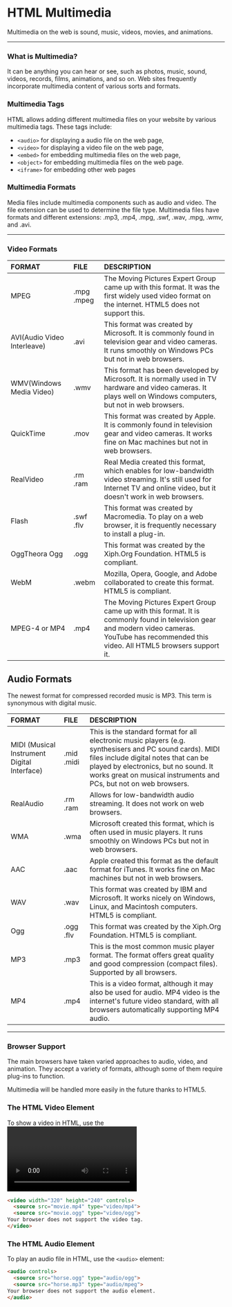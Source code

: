 # HTML Multimedia
Multimedia on the web is sound, music, videos, movies, and animations.

--------------------------


### What is Multimedia?


It can be anything you can hear or see, such as photos, music, sound, videos, records, films, animations, and so on. Web sites frequently incorporate multimedia content of various sorts and formats.


### Multimedia Tags
HTML allows adding different multimedia files on your website by various multimedia tags. These tags include:


* `<audio>` for displaying a audio file on the web page,
* `<video>` for displaying a video file on the web page,
* `<embed>` for embedding multimedia files on the web page,
* `<object>` for embedding multimedia files on the web page.
* `<iframe>` for embedding other web pages



### Multimedia Formats
Media files include multimedia components such as audio and video. The file extension can be used to determine the file type.
Multimedia files have formats and different extensions: .mp3, .mp4, .mpg, .swf, .wav, .mpg, .wmv, and .avi.

---------------------



### Video Formats 


| FORMAT | FILE  | DESCRIPTION  |
| :----- | :- | :- |
| MPEG | .mpg .mpeg | The Moving Pictures Expert Group came up with this format. It was the first widely used video format on the internet. HTML5 does not support this. |
| AVI(Audio Video Interleave) | .avi | This format was created by Microsoft. It is commonly found in television gear and video cameras. It runs smoothly on Windows PCs but not in web browsers. |
| WMV(Windows Media Video) | .wmv | This format has been developed by Microsoft. It is normally used in TV hardware and video cameras. It plays well on Windows computers, but not in web browsers. |
| QuickTime | 	.mov | This format was created by Apple. It is commonly found in television gear and video cameras. It works fine on Mac machines but not in web browsers. |
| RealVideo | .rm .ram | Real Media created this format, which enables for low-bandwidth video streaming. It's still used for Internet TV and online video, but it doesn't work in web browsers. |
| Flash | .swf .flv | This format was created by Macromedia. To play on a web browser, it is frequently necessary to install a plug-in. |
| OggTheora Ogg | .ogg | This format was created by the Xiph.Org Foundation. HTML5 is compliant. |
|WebM| .webm | Mozilla, Opera, Google, and Adobe collaborated to create this format. HTML5 is compliant. |
|MPEG-4 or MP4| .mp4 | The Moving Pictures Expert Group came up with this format. It is commonly found in television gear and modern video cameras. YouTube has recommended this video. All HTML5 browsers support it. |



## Audio Formats
The newest format for compressed recorded music is MP3. This term is synonymous with digital music.

| FORMAT | FILE  | DESCRIPTION  |
| :----- | :- | :- |
| MIDI (Musical Instrument Digital Interface) | .mid .midi | This is the standard format for all electronic music players (e.g. synthesisers and PC sound cards). MIDI files include digital notes that can be played by electronics, but no sound. It works great on musical instruments and PCs, but not on web browsers. |
| RealAudio | .rm .ram | Allows for low-bandwidth audio streaming. It does not work on web browsers. |
| WMA | .wma | Microsoft created this format, which is often used in music players. It runs smoothly on Windows PCs but not in web browsers. |
| AAC | 	.aac | Apple created this format as the default format for iTunes. It works fine on Mac machines but not in web browsers. |
| WAV | .wav | This format was created by IBM and Microsoft. It works nicely on Windows, Linux, and Macintosh computers. HTML5 is compliant. |
| Ogg | .ogg .flv | This format was created by the Xiph.Org Foundation. HTML5 is compliant. |
| MP3 | .mp3 | This is the most common music player format. The format offers great quality and good compression (compact files). Supported by all browsers. |
|MP4| .mp4 | This is a video format, although it may also be used for audio. MP4 video is the internet's future video standard, with all browsers automatically supporting MP4 audio. |

---------

  
### Browser Support
The main browsers have taken varied approaches to audio, video, and animation. They accept a variety of formats, although some of them require plug-ins to function.

Multimedia will be handled more easily in the future thanks to HTML5.



### The HTML Video Element

To show a video in HTML, use the <video> element:
  
```html
<video width="320" height="240" controls>
  <source src="movie.mp4" type="video/mp4">
  <source src="movie.ogg" type="video/ogg">
Your browser does not support the video tag.
</video>
```

### The HTML Audio Element
To play an audio file in HTML, use the `<audio>` element:
  
```html
<audio controls>
  <source src="horse.ogg" type="audio/ogg">
  <source src="horse.mp3" type="audio/mpeg">
Your browser does not support the audio element.
</audio>
```


